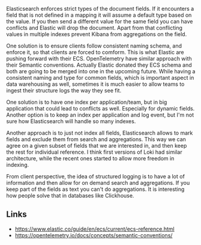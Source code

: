 Elasticsearch enforces strict types of the document fields. If it encounters a field that is not defined in a mapping it will assume a
default type based on the value. If you then send a different value for the same field you can have conflicts and Elastic will drop the document.
Apart from that conflicting values in multiple indexes prevent Kibana from aggregations on the field.

One solution is to ensure clients follow consistent naming schema, and enforce it, so that clients are forced to comform. This is what Elastic
are pushing forward with their ECS. OpenTelemetry have similar approach with their Semantic conventions. Actually Elastic donated they ECS schema and
both are going to be merged into one in the upcoming future.
While having a consistent naming and type for common fields, which is important aspect in data warehousing as well, sometimes it is much easier to allow teams
to ingest their structure logs the way they see fit.

One solution is to have one index per application/team, but in big application that could lead to conflicts as well. Especially for dynamic fields. Another option
is to keep an index per application and log event, but I'm not sure how Elasticsearch will handle so many indexes.

Another approach is to just not index all fields, Elasticsearch allows to mark fields and exclude them from search and aggregations. This way we can agree on a given subset
of fields that we are interested in, and then keep the rest for individual reference. I think first versions of Loki had similar architecture, while the recent ones started
to allow more freedom in indexing.

From client perspective, the idea of structured logging is to have a lot of information and then allow for on demand search and aggregations. If you keep part of the fields
as text you can't do aggregations. It is interesting how people solve that in databases like Clickhouse.

## Links

* https://www.elastic.co/guide/en/ecs/current/ecs-reference.html
* https://opentelemetry.io/docs/concepts/semantic-conventions/
